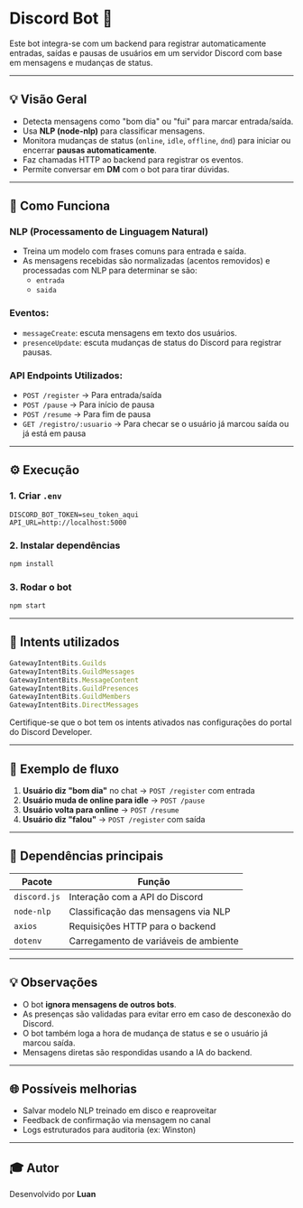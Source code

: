 # Discord Bot 🧹

Este bot integra-se com um backend para registrar automaticamente entradas, saídas e pausas de usuários em um servidor Discord com base em mensagens e mudanças de status.

---

## 💡 Visão Geral
- Detecta mensagens como "bom dia" ou "fui" para marcar entrada/saída.
- Usa **NLP (node-nlp)** para classificar mensagens.
- Monitora mudanças de status (`online`, `idle`, `offline`, `dnd`) para iniciar ou encerrar **pausas automaticamente**.
- Faz chamadas HTTP ao backend para registrar os eventos.
- Permite conversar em **DM** com o bot para tirar dúvidas.

---

## 🚀 Como Funciona

### NLP (Processamento de Linguagem Natural)
- Treina um modelo com frases comuns para entrada e saída.
- As mensagens recebidas são normalizadas (acentos removidos) e processadas com NLP para determinar se são:
  - `entrada`
  - `saida`

### Eventos:
- `messageCreate`: escuta mensagens em texto dos usuários.
- `presenceUpdate`: escuta mudanças de status do Discord para registrar pausas.

### API Endpoints Utilizados:
- `POST /register` → Para entrada/saída
- `POST /pause` → Para início de pausa
- `POST /resume` → Para fim de pausa
- `GET /registro/:usuario` → Para checar se o usuário já marcou saída ou já está em pausa

---

## ⚙️ Execução

### 1. Criar `.env`
```env
DISCORD_BOT_TOKEN=seu_token_aqui
API_URL=http://localhost:5000
```

### 2. Instalar dependências
```bash
npm install
```

### 3. Rodar o bot
```bash
npm start
```

---

## 🚜 Intents utilizados
```js
GatewayIntentBits.Guilds
GatewayIntentBits.GuildMessages
GatewayIntentBits.MessageContent
GatewayIntentBits.GuildPresences
GatewayIntentBits.GuildMembers
GatewayIntentBits.DirectMessages
```

Certifique-se que o bot tem os intents ativados nas configurações do portal do Discord Developer.

---

## 📄 Exemplo de fluxo

1. **Usuário diz "bom dia"** no chat → `POST /register` com entrada
2. **Usuário muda de online para idle** → `POST /pause`
3. **Usuário volta para online** → `POST /resume`
4. **Usuário diz "falou"** → `POST /register` com saída

---

## 🔧 Dependências principais
| Pacote | Função |
|--------|--------|
| `discord.js` | Interação com a API do Discord |
| `node-nlp` | Classificação das mensagens via NLP |
| `axios` | Requisições HTTP para o backend |
| `dotenv` | Carregamento de variáveis de ambiente |

---

## 💡 Observações
- O bot **ignora mensagens de outros bots**.
- As presenças são validadas para evitar erro em caso de desconexão do Discord.
- O bot também loga a hora de mudança de status e se o usuário já marcou saída.
- Mensagens diretas são respondidas usando a IA do backend.

---

## 🌐 Possíveis melhorias
- Salvar modelo NLP treinado em disco e reaproveitar
- Feedback de confirmação via mensagem no canal
- Logs estruturados para auditoria (ex: Winston)

---

## 🎓 Autor
Desenvolvido por **Luan**

